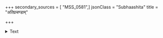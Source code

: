 +++
secondary_sources = [ "MSS_0581",]
jsonClass = "Subhaashita"
title = "अतिप्रचण्डाम्"

+++

<details><summary>Text</summary>

अतिप्रचण्डां बहुपाकपाकिनीं विवादशीलां स्वयमेव तस्करीम्।  
अक्रोशबीजां परवेश्मगामिनीं त्यजेत भार्यां दशपुत्रसूरपि॥
</details>
